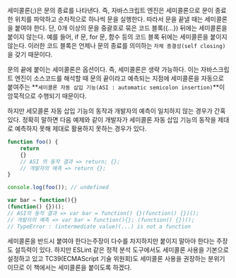 세미콜론(;)은 문의 종료를 나타낸다. 즉, 자바스크립트 엔진은 세미콜론으로 문이 종료한 위치를 파악하고 순차적으로 하나씩 문을 실행한다. 따라서 문을 끝낼 때는 세미콜론을 붙여야 한다. 단, 0개 이상의 문을 중괄호로 묶은 코드 블록({...}) 뒤에는 세미콜론을 붙이지 않는다. 예를 들어, if 문, for 문, 함수 등의 코드 블록 뒤에는 세미콜른을 붙이지 않는다. 이러한 코드 블록은 언제나 문의 종료를 의미하는 `자체 종결성(self closing)`을 갖기 때문이다.

문의 끝에 붙이는 세미콜론은 옵션이다. 즉, 세미콜론은 생략 가능하다. 이는 자바스크립트 엔진이 소스코드를 해석할 때 문의 끝이라고 예측되는 지점에 세미콜론을 자동으로 붙여주는 **`세미콜론 자동 삽입 기능(ASI : automatic semicolon insertion)`**이 암묵적으로 수행되기 때문이다.

하지만 세모콜론 자동 삽입 기능의 동작과 개발자의 예측이 일치하지 않는 경우가 간혹 있다. 정확히 말하면 다음 예제와 같이 개발자가 세미콜론 자동 삽입 기능의 동작을 제대로 예측하지 못해 제대로 활용하지 못하는 경우가 있다.

```javascript
function foo() {
	return
	{}
	// ASI 의 동작 결과 => return; {};
	// 개발자의 예측 => return {};
}

console.log(foo()); // undefined

var bar = function(){}
(function() {})();
// ASI의 동작 결과 => var bar = function() {}(function() {})();
// 개발자의 예측 => var bar = function(){}; (function() {})();
// TypeError : (intermediate value)(...) is not a function
```

세미콜론을 반드시 붙여야 한다는주장이 다수를 차지하지만 붙이지 말아야 한다는 주장도 설득력이 있다. 하지만 ESLint 같은 정적 분석 도구에서도 세미콜론 사용을 기본으로 설정하고 있고 TC39(ECMAScript 기술 위원회)도 세미콜론 사용을 권장하는 분위기이므로 이 책에서는 세미콜론을 붙이도록 하겠다.